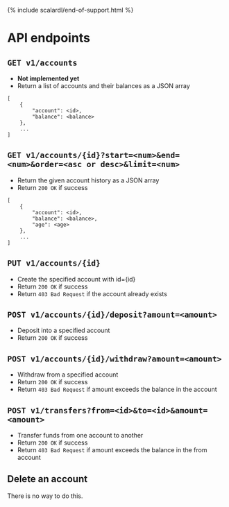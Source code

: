 {% include scalardl/end-of-support.html %}

# API endpoints

## `GET v1/accounts`

- **Not implemented yet**
- Return a list of accounts and their balances as a JSON array

```
[
    {
        "account": <id>,
        "balance": <balance>
    },
    ...
]
```

## `GET v1/accounts/{id}?start=<num>&end=<num>&order=<asc or desc>&limit=<num>`

- Return the given account history as a JSON array
- Return `200 OK` if success

```
[
    {
        "account": <id>,
        "balance": <balance>,
        "age": <age>
    },
    ...
]
```

## `PUT v1/accounts/{id}`

- Create the specified account with id={id}
- Return `200 OK` if success
- Return `403 Bad Request` if the account already exists

## `POST v1/accounts/{id}/deposit?amount=<amount>`

- Deposit into a specified account
- Return `200 OK` if success

## `POST v1/accounts/{id}/withdraw?amount=<amount>`

- Withdraw from a specified account
- Return `200 OK` if success
- Return `403 Bad Request` if amount exceeds the balance in the account

## `POST v1/transfers?from=<id>&to=<id>&amount=<amount>`

- Transfer funds from one account to another
- Return `200 OK` if success
- Return `403 Bad Request` if amount exceeds the balance in the from account

## Delete an account

There is no way to do this.